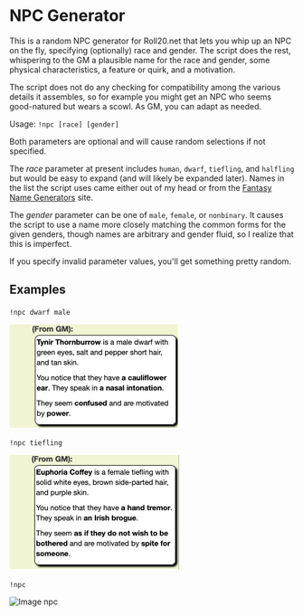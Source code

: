 # NPC Generator

This is a random NPC generator for Roll20.net that lets you whip up an NPC on the fly, specifying (optionally) race and gender. The script does the rest, whispering to the GM a plausible name for the race and gender, some physical characteristics, a feature or quirk, and a motivation. 

The script does not do any checking for compatibility among the various details it assembles, so for example you might get an NPC who seems good-natured but wears a scowl. As GM, you can adapt as needed.


Usage: <code>!npc [race] [gender]</code>

Both parameters are optional and will cause random selections if not specified.

The <em>race</em> parameter at present includes `human`, `dwarf`, `tiefling`, and `halfling` but would be easy to expand (and will likely be expanded later). Names in the list the script uses came either out of my head or from the [Fantasy Name Generators](https://www.fantasynamegenerators.com/) site. 

The <em>gender</em> parameter can be one of `male`, `female`, or `nonbinary`. It causes the script to use a name more closely matching the common forms for the given genders, though names are arbitrary and gender fluid, so I realize that this is imperfect.

If you specify invalid parameter values, you'll get something pretty random.

## Examples

<p><code>!npc dwarf male</code></p>

![Image npc dwarf male](example-dwarf-male.png)

<p><code>!npc tiefling</code></p>

![Image npc tiefling](example-tiefling.png)

<p><code>!npc</code></p>

![Image npc](example-no-args.png)
